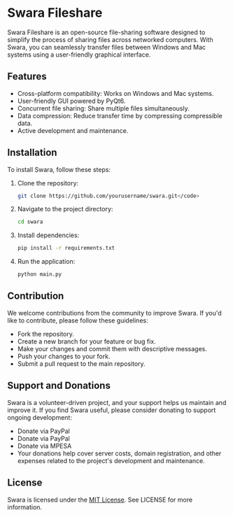 # Swara Fileshare

Swara Fileshare is an open-source file-sharing software designed to simplify the process of sharing files across networked computers. With Swara, you can seamlessly transfer files between Windows and Mac systems using a user-friendly graphical interface.

## Features

- Cross-platform compatibility: Works on Windows and Mac systems.
- User-friendly GUI powered by PyQt6.
- Concurrent file sharing: Share multiple files simultaneously.
- Data compression: Reduce transfer time by compressing compressible data.
- Active development and maintenance.

## Installation

To install Swara, follow these steps:

1. Clone the repository:
    ```bash
    git clone https://github.com/yourusername/swara.git</code>
2. Navigate to the project directory:
    ```bash
    cd swara
3. Install dependencies:
    ```bash
    pip install -r requirements.txt
4. Run the application:
    ```bash
    python main.py

## Contribution

We welcome contributions from the community to improve Swara. If you'd like to contribute, please follow these guidelines:

- Fork the repository.
- Create a new branch for your feature or bug fix.
- Make your changes and commit them with descriptive messages.
- Push your changes to your fork.
- Submit a pull request to the main repository.

## Support and Donations

Swara is a volunteer-driven project, and your support helps us maintain and improve it. If you find Swara useful, please consider donating to support ongoing development:

- Donate via PayPal
- Donate via PayPal
- Donate via MPESA
- Your donations help cover server costs, domain registration, and other expenses related to the project's development and maintenance.

## License
Swara is licensed under the [MIT License](LICENCE). See LICENSE for more information.